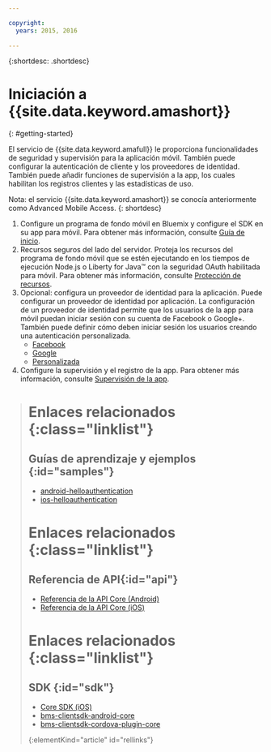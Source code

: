 ```yaml
---

copyright:
  years: 2015, 2016
  
---
```


{:shortdesc: .shortdesc}

# Iniciación a {{site.data.keyword.amashort}}
{: #getting-started}

El servicio de {{site.data.keyword.amafull}} le proporciona funcionalidades de seguridad y supervisión para la aplicación móvil. También puede configurar la autenticación de cliente y los proveedores de identidad. También puede añadir funciones de supervisión a la app, los cuales habilitan los registros clientes y las estadísticas de uso.

Nota: el servicio {{site.data.keyword.amashort}} se conocía anteriormente como Advanced Mobile Access.
{: shortdesc}

1. Configure un programa de fondo móvil en Bluemix y configure el SDK en su app para móvil. Para obtener más información, consulte
[Guía de inicio](getting-started.html).
1. Recursos seguros del lado del servidor. Proteja los recursos del programa de fondo móvil que se estén ejecutando en los tiempos de ejecución Node.js o Liberty for Java&trade; con la seguridad OAuth habilitada para móvil. Para obtener más información, consulte [Protección de recursos](protecting-resources.html).
1. Opcional: configura un proveedor de identidad para la aplicación. Puede configurar un proveedor de identidad por aplicación. La configuración de un proveedor de identidad permite que los usuarios de la app para móvil puedan iniciar sesión con su cuenta de Facebook o Google+. También puede definir cómo deben iniciar sesión los usuarios creando una autenticación personalizada.
   * [Facebook](facebook-auth-overview.html)
   * [Google](google-auth-overview.html)
   * [Personalizada](custom-auth.html)
1. Configure la supervisión y el registro de la app.  Para obtener más información, consulte [Supervisión de la app](app-monitoring.html).


># Enlaces relacionados {:class="linklist"}
>## Guías de aprendizaje y ejemplos {:id="samples"}
>* [android-helloauthentication](https://github.com/ibm-bluemix-mobile-services/bms-samples-android-helloauthentication)
>* [ios-helloauthentication](https://github.com/ibm-bluemix-mobile-services/bms-samples-ios-helloauthentication)
>
># Enlaces relacionados {:class="linklist"}
>## Referencia de API{:id="api"}
>* [Referencia de la API Core (Android)](https://console.{DomainName}/docs/api/content/api/mobilefirst/android/core-api-doc/overview-summary.html)
>* [Referencia de la API Core (iOS)](https://console.{DomainName}/docs/api/content/api/mobilefirst/ios/IMFCore_api-doc/html/index.html)
>
># Enlaces relacionados {:class="linklist"}
>## SDK {:id="sdk"}
>* [Core SDK (iOS) ](https://hub.jazz.net/git/bluemixmobilesdk/imf-ios-sdk/archive?revstr=master)  
>* [bms-clientsdk-android-core](https://github.com/ibm-bluemix-mobile-services/bms-clientsdk-android-core)
>* [bms-clientsdk-cordova-plugin-core](https://github.com/ibm-bluemix-mobile-services/bms-clientsdk-cordova-plugin-core)
>
>{:elementKind="article" id="rellinks"}
